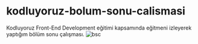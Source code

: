 # kodluyoruz-bolum-sonu-calismasi
Kodluyoruz Front-End Development eğitimi kapsamında eğitmeni izleyerek yaptığım bölüm sonu çalışması.
![bsc](https://user-images.githubusercontent.com/94052771/146679833-3e2e5ef7-8cf7-4881-813b-667169fef617.png)
